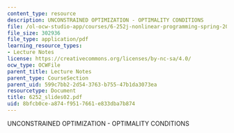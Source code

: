 ```yaml
---
content_type: resource
description: UNCONSTRAINED OPTIMIZATION - OPTIMALITY CONDITIONS
file: /ol-ocw-studio-app/courses/6-252j-nonlinear-programming-spring-2003/8bfcb0cea874f9517661e833dba7b874_6252_slides02.pdf
file_size: 302936
file_type: application/pdf
learning_resource_types:
- Lecture Notes
license: https://creativecommons.org/licenses/by-nc-sa/4.0/
ocw_type: OCWFile
parent_title: Lecture Notes
parent_type: CourseSection
parent_uid: 599c7bb2-2d54-3763-b755-47b1da3073ea
resourcetype: Document
title: 6252_slides02.pdf
uid: 8bfcb0ce-a874-f951-7661-e833dba7b874
---
```

UNCONSTRAINED OPTIMIZATION - OPTIMALITY CONDITIONS